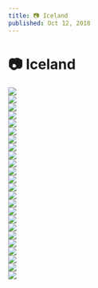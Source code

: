 ```yaml
---
title: 📷 Iceland
published: Oct 12, 2018
---
```

# 📷 Iceland

![](https://static.bpev.me/blog/travel-iceland/iceland-01.jpg) <br /> ![](https://static.bpev.me/blog/travel-iceland/iceland-02.jpeg) <br /> ![](https://static.bpev.me/blog/travel-iceland/iceland-03.jpeg) <br /> ![](https://static.bpev.me/blog/travel-iceland/iceland-04.jpeg) <br /> ![](https://static.bpev.me/blog/travel-iceland/iceland-05.jpeg) <br /> ![](https://static.bpev.me/blog/travel-iceland/iceland-06.jpeg) <br /> ![](https://static.bpev.me/blog/travel-iceland/iceland-07.jpg) <br /> ![](https://static.bpev.me/blog/travel-iceland/iceland-08.jpeg) <br /> ![](https://static.bpev.me/blog/travel-iceland/iceland-09.jpeg) <br /> ![](https://static.bpev.me/blog/travel-iceland/iceland-10.jpeg) <br /> ![](https://static.bpev.me/blog/travel-iceland/iceland-11.png) <br /> ![](https://static.bpev.me/blog/travel-iceland/iceland-12.jpeg) <br /> ![](https://static.bpev.me/blog/travel-iceland/iceland-13.jpeg) <br /> ![](https://static.bpev.me/blog/travel-iceland/iceland-14.jpeg) <br /> ![](https://static.bpev.me/blog/travel-iceland/iceland-15.jpeg) <br /> ![](https://static.bpev.me/blog/travel-iceland/iceland-16.jpeg) <br /> ![](https://static.bpev.me/blog/travel-iceland/iceland-17.jpeg) <br /> ![](https://static.bpev.me/blog/travel-iceland/iceland-18.jpeg) <br /> ![](https://static.bpev.me/blog/travel-iceland/iceland-19.jpeg) <br /> ![](https://static.bpev.me/blog/travel-iceland/iceland-20.jpeg) <br /> ![](https://static.bpev.me/blog/travel-iceland/iceland-21.jpg) <br /> ![](https://static.bpev.me/blog/travel-iceland/iceland-22.jpeg) <br /> ![](https://static.bpev.me/blog/travel-iceland/iceland-23.jpg) <br /> ![](https://static.bpev.me/blog/travel-iceland/iceland-24.jpg) <br />
